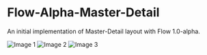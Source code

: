 # Flow-Alpha-Master-Detail
An initial implementation of Master-Detail layout with Flow 1.0-alpha.

![Image 1](https://dl.dropboxusercontent.com/u/4363931/FlowMasterDetail-01.PNG)
![Image 2](https://dl.dropboxusercontent.com/u/4363931/FlowMasterDetail-02.PNG)
![Image 3](https://dl.dropboxusercontent.com/u/4363931/FlowMasterDetail-03.PNG)
